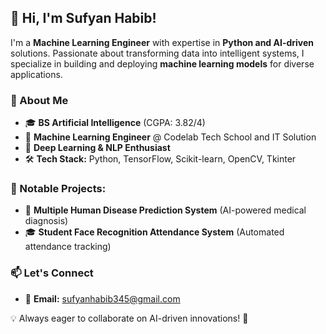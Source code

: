 ## 👋 Hi, I'm Sufyan Habib!

I'm a **Machine Learning Engineer** with expertise in **Python and AI-driven** solutions. Passionate about transforming data into intelligent systems, I specialize in building and deploying **machine learning models** for diverse applications.

### 🚀 About Me
- 🎓 **BS Artificial Intelligence** (CGPA: 3.82/4)
- 💼 **Machine Learning Engineer** @ Codelab Tech School and IT Solution
- 🤖 **Deep Learning & NLP Enthusiast**
- 🛠️ **Tech Stack:** Python, TensorFlow, Scikit-learn, OpenCV, Tkinter
### 📂 Notable Projects:
- 🏥 **Multiple Human Disease Prediction System** (AI-powered medical diagnosis)
- 🎓 **Student Face Recognition Attendance System** (Automated attendance tracking)
### 📫 Let's Connect
- 📧 **Email:** sufyanhabib345@gmail.com

💡 Always eager to collaborate on AI-driven innovations! 🚀
